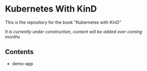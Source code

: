# Kubernetes With KinD

This is the repository for the book "Kubernetes with KinD"

*It is currently under construction, content will be added over coming months*

## Contents
* demo-app 
